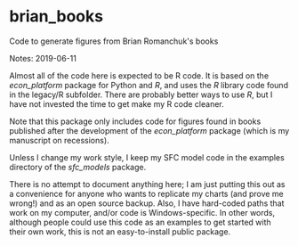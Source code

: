 # brian_books
Code to generate figures from Brian Romanchuk's books

Notes: 2019-06-11

Almost all of the code here is expected to be R code. It is based on the *econ_platform* package for Python and *R*, and uses the *R* library code found in the legacy/R subfolder. There are probably better ways to use *R*, but I have not invested the time to get make my R code cleaner.

Note that this package only includes code for figures found in books published after the development of the *econ_platform* package (which is my manuscript on recessions). 

Unless I change my work style, I keep my SFC model code in the examples directory of the *sfc_models* package.

There is no attempt to document anything here; I am just putting this out as a convenience for anyone who wants to replicate my charts (and prove me wrong!) and as an open source backup. Also, I have hard-coded paths that work on my computer, and/or code is Windows-specific. In other words, although people could use this code as an examples to get started with their own work, this is not an easy-to-install public package.


